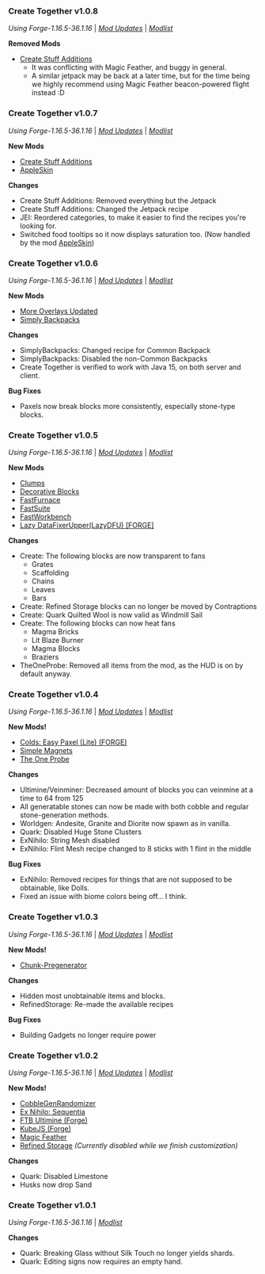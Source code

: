 ### Create Together v1.0.8

_Using Forge-1.16.5-36.1.16_ | _[Mod Updates](https://github.com/NillerMedDild/CreateTogether/blob/master/changelogs/changelog_mods_1.0.8.md)_ | _[Modlist](https://github.com/NillerMedDild/CreateTogether/blob/master/changelogs/modlist_1.0.8.md)_

**Removed Mods**

-   [Create Stuff Additions](https://www.curseforge.com/minecraft/mc-mods/create-stuff-additions)
    -   It was conflicting with Magic Feather, and buggy in general.
    -   A similar jetpack may be back at a later time, but for the time being we highly recommend using Magic Feather beacon-powered flight instead :D

### Create Together v1.0.7

_Using Forge-1.16.5-36.1.16_ | _[Mod Updates](https://github.com/NillerMedDild/CreateTogether/blob/master/changelogs/changelog_mods_1.0.7.md)_ | _[Modlist](https://github.com/NillerMedDild/CreateTogether/blob/master/changelogs/modlist_1.0.7.md)_

**New Mods**

-   [Create Stuff Additions](https://www.curseforge.com/minecraft/mc-mods/create-stuff-additions)
-   [AppleSkin](https://www.curseforge.com/minecraft/mc-mods/appleskin)

**Changes**

-   Create Stuff Additions: Removed everything but the Jetpack
-   Create Stuff Additions: Changed the Jetpack recipe
-   JEI: Reordered categories, to make it easier to find the recipes you're looking for.
-   Switched food tooltips so it now displays saturation too. (Now handled by the mod [AppleSkin](https://www.curseforge.com/minecraft/mc-mods/appleskin))

### Create Together v1.0.6

_Using Forge-1.16.5-36.1.16_ | _[Mod Updates](https://github.com/NillerMedDild/CreateTogether/blob/master/changelogs/changelog_mods_1.0.6.md)_ | _[Modlist](https://github.com/NillerMedDild/CreateTogether/blob/master/changelogs/modlist_1.0.6.md)_

**New Mods**

-   [More Overlays Updated](https://www.curseforge.com/minecraft/mc-mods/more-overlays-updated)
-   [Simply Backpacks](https://www.curseforge.com/minecraft/mc-mods/simply-backpacks)

**Changes**

-   SimplyBackpacks: Changed recipe for Common Backpack
-   SimplyBackpacks: Disabled the non-Common Backpacks
-   Create Together is verified to work with Java 15, on both server and client.

**Bug Fixes**

-   Paxels now break blocks more consistently, especially stone-type blocks.

### Create Together v1.0.5

_Using Forge-1.16.5-36.1.16_ | _[Mod Updates](https://github.com/NillerMedDild/CreateTogether/blob/master/changelogs/changelog_mods_1.0.5.md)_ | _[Modlist](https://github.com/NillerMedDild/CreateTogether/blob/master/changelogs/modlist_1.0.5.md)_

**New Mods**

-   [Clumps](https://www.curseforge.com/minecraft/mc-mods/clumps)
-   [Decorative Blocks](https://www.curseforge.com/minecraft/mc-mods/decorative-blocks)
-   [FastFurnace](https://www.curseforge.com/minecraft/mc-mods/fastfurnace)
-   [FastSuite](https://www.curseforge.com/minecraft/mc-mods/fastsuite)
-   [FastWorkbench](https://www.curseforge.com/minecraft/mc-mods/fastworkbench)
-   [Lazy DataFixerUpper(LazyDFU) [FORGE]](https://www.curseforge.com/minecraft/mc-mods/lazy-dfu-forge)

**Changes**

-   Create: The following blocks are now transparent to fans
    -   Grates
    -   Scaffolding
    -   Chains
    -   Leaves
    -   Bars
-   Create: Refined Storage blocks can no longer be moved by Contraptions
-   Create: Quark Quilted Wool is now valid as Windmill Sail
-   Create: The following blocks can now heat fans
    -   Magma Bricks
    -   Lit Blaze Burner
    -   Magma Blocks
    -   Braziers
-   TheOneProbe: Removed all items from the mod, as the HUD is on by default anyway.

### Create Together v1.0.4

_Using Forge-1.16.5-36.1.16_ | _[Mod Updates](https://github.com/NillerMedDild/CreateTogether/blob/master/changelogs/changelog_mods_1.0.4.md)_ | _[Modlist](https://github.com/NillerMedDild/CreateTogether/blob/master/changelogs/modlist_1.0.4.md)_

**New Mods!**

-   [Colds: Easy Paxel (Lite) (FORGE)](https://www.curseforge.com/minecraft/mc-mods/colds-easy-paxel-lite)
-   [Simple Magnets](https://www.curseforge.com/minecraft/mc-mods/simple-magnets)
-   [The One Probe](https://www.curseforge.com/minecraft/mc-mods/the-one-probe)

**Changes**

-   Ultimine/Veinminer: Decreased amount of blocks you can veinmine at a time to 64 from 125
-   All generatable stones can now be made with both cobble and regular stone-generation methods.
-   Worldgen: Andesite, Granite and Diorite now spawn as in vanilla.
-   Quark: Disabled Huge Stone Clusters
-   ExNihilo: String Mesh disabled
-   ExNihilo: Flint Mesh recipe changed to 8 sticks with 1 flint in the middle

**Bug Fixes**

-   ExNihilo: Removed recipes for things that are not supposed to be obtainable, like Dolls.
-   Fixed an issue with biome colors being off... I think.

### Create Together v1.0.3

_Using Forge-1.16.5-36.1.16_ | _[Mod Updates](https://github.com/NillerMedDild/CreateTogether/blob/master/changelogs/changelog_mods_1.0.3.md)_ | _[Modlist](https://github.com/NillerMedDild/CreateTogether/blob/master/changelogs/modlist_1.0.3.md)_

**New Mods!**

-   [Chunk-Pregenerator](https://www.curseforge.com/minecraft/mc-mods/chunkpregenerator)

**Changes**

-   Hidden most unobtainable items and blocks.
-   RefinedStorage: Re-made the available recipes

**Bug Fixes**

-   Building Gadgets no longer require power

### Create Together v1.0.2

_Using Forge-1.16.5-36.1.16_ | _[Mod Updates](https://github.com/NillerMedDild/CreateTogether/blob/master/changelogs/changelog_mods_1.0.2.md)_ | _[Modlist](https://github.com/NillerMedDild/CreateTogether/blob/master/changelogs/modlist_1.0.2.md)_

**New Mods!**

-   [CobbleGenRandomizer](https://www.curseforge.com/minecraft/mc-mods/cobblegenrandomizer)
-   [Ex Nihilo: Sequentia](https://www.curseforge.com/minecraft/mc-mods/ex-nihilo-sequentia)
-   [FTB Ultimine (Forge)](https://www.curseforge.com/minecraft/mc-mods/ftb-ultimine-forge)
-   [KubeJS (Forge)](https://www.curseforge.com/minecraft/mc-mods/kubejs-forge)
-   [Magic Feather](https://www.curseforge.com/minecraft/mc-mods/magic-feather)
-   [Refined Storage](https://www.curseforge.com/minecraft/mc-mods/refined-storage) _(Currently disabled while we finish customization)_

**Changes**

-   Quark: Disabled Limestone
-   Husks now drop Sand

### Create Together v1.0.1

_Using Forge-1.16.5-36.1.16_ | _[Modlist](https://github.com/NillerMedDild/CreateTogether/blob/master/changelogs/modlist_1.0.1.md)_

**Changes**

-   Quark: Breaking Glass without Silk Touch no longer yields shards.
-   Quark: Editing signs now requires an empty hand.
